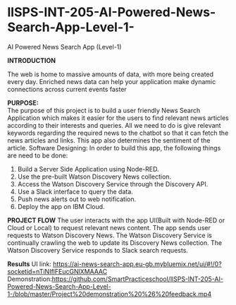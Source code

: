 # llSPS-INT-205-AI-Powered-News-Search-App-Level-1-
AI Powered News Search App (Level-1)

**INTRODUCTION**

The web is home to massive amounts of data, with more being created every day.
Enriched news data can help your application make dynamic connections across current events faster

 **PURPOSE:**  
The purpose of this project is to build a user friendly News Search Application which makes it easier for the users to find relevant news articles according to their interests and queries. All we need to do is give relevant keywords regarding the required news to the chatbot so that it can fetch the news articles and links.  This app also determines the sentiment of the article.
Software Designing:
In order to build this app, the following things are need to be done:
1. Build a Server Side Application using Node-RED.
2. Use the pre-built Watson Discovery News collection.
3. Access the Watson Discovery Service through the Discovery API.
4. Use a Slack interface to query the data.
5. Push news alerts out to web notification.
6. Deploy the app on IBM Cloud.

**PROJECT FLOW**
The user interacts with the app UI(Built with Node-RED or Cloud or Local) to request relevant news content.
The app sends user requests to Watson Discovery News.
The Watson Discovery Service is continually crawling the web to update its Discovery News collection.
The Watson Discovery Service responds to Slack search requests.

**Results**
UI link: https://ai-news-search-app.eu-gb.mybluemix.net/ui/#!/0?socketid=nTiNIflFEucGNlXMAAAC
Demonstration:https://github.com/SmartPracticeschool/llSPS-INT-205-AI-Powered-News-Search-App-Level-1-/blob/master/Project%20demonstration%20%26%20feedback.mp4

